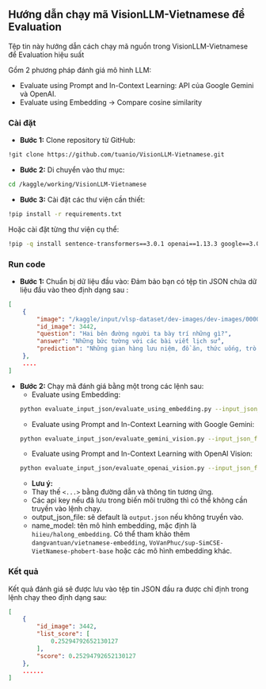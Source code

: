 ## Hướng dẫn chạy mã VisionLLM-Vietnamese để Evaluation

Tệp tin này hướng dẫn cách chạy mã nguồn trong VisionLLM-Vietnamese để Evaluation hiệu suất

Gồm 2 phương pháp đánh giá mô hình LLM:
- Evaluate using Prompt and In-Context Learning: API của Google Gemini và OpenAI.
- Evaluate using Embedding → Compare cosine similarity

### Cài đặt

* **Bước 1:** Clone repository từ GitHub:
```bash
!git clone https://github.com/tuanio/VisionLLM-Vietnamese.git
```

* **Bước 2:** Di chuyển vào thư mục:
```bash
cd /kaggle/working/VisionLLM-Vietnamese
```

* **Bước 3:** Cài đặt các thư viện cần thiết:
```bash
!pip install -r requirements.txt
```
Hoặc cài đặt từng thư viện cụ thể:
```bash
!pip -q install sentence-transformers==3.0.1 openai==1.13.3 google==3.0.0
```

### Run code 

* **Bước 1:** Chuẩn bị dữ liệu đầu vào: Đảm bảo bạn có tệp tin JSON chứa dữ liệu đầu vào theo định dạng sau :
```json
[
    {
        "image": "/kaggle/input/vlsp-dataset/dev-images/dev-images/000000003442.jpg",
        "id_image": 3442,
        "question": "Hai bên đường người ta bày trí những gì?",
        "answer": "Những bức tường với các bài viết lịch sử",
        "prediction": "Những gian hàng lưu niệm, đồ ăn, thức uống, trò chơi, ..."
    },
    ....
]
```


* **Bước 2:** Chạy mã đánh giá bằng một trong các lệnh sau:
    * Evaluate using Embedding:
    ```bash
    python evaluate_input_json/evaluate_using_embedding.py --input_json_file <đường_dẫn_tệp_json_đầu_vào> --output_json_file <đường_dẫn_tệp_json_đầu_ra> --model_name <tên_mô_hình_embedding>
    ```
    * Evaluate using Prompt and In-Context Learning with Google Gemini:
    ```bash
    python evaluate_input_json/evaluate_gemini_vision.py --input_json_file <đường_dẫn_tệp_json_đầu_vào> --output_json_file <đường_dẫn_tệp_json_đầu_ra --google_api_key <GOOGLE_API_KEY> 
    ```
    * Evaluate using Prompt and In-Context Learning with OpenAI Vision:
    ```bash
    python evaluate_input_json/evaluate_openai_vision.py --input_json_file <đường_dẫn_tệp_json_đầu_vào> --output_json_file <đường_dẫn_tệp_json_đầu_ra> --openai_api_key <OPENAI_API_KEY>
    ```
    * **Lưu ý:** 
    - Thay thế `<...>` bằng đường dẫn và thông tin tương ứng.
    - Các api key nếu đã lưu trong biến môi trường thì có thể không cần truyền vào lệnh chạy.
    - output_json_file: sẽ default là `output.json` nếu không truyền vào.
    - name_model: tên mô hình embedding, mặc định là `hiieu/halong_embedding`. Có thể tham khảo thêm `dangvantuan/vietnamese-embedding`, `VoVanPhuc/sup-SimCSE-VietNamese-phobert-base` hoặc các mô hình embedding khác.

###  Kết quả

Kết quả đánh giá sẽ được lưu vào tệp tin JSON đầu ra được chỉ định trong lệnh chạy theo định dạng sau: 
```json
[
    {
        "id_image": 3442,
        "list_score": [
            0.25294792652130127
        ],
        "score": 0.25294792652130127
    },
    ......
]
```
